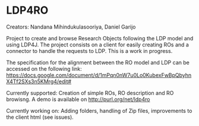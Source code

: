 LDP4RO
======
Creators: Nandana Mihindukulasooriya, Daniel Garijo

Project to create and browse Research Objects following the LDP model and using LDP4J.
The project consists on a client for easily creating ROs and a connector to handle the requests to LDP.
This is a work in progress.

The specification for the alignment between the RO model and LDP can be accessed on the following link: https://docs.google.com/document/d/1mPqn0nW7u0Lo0KubexFwBpQbyhnX4Tf2SXs3n5KMrg4/edit#

Currently supported: Creation of simple ROs, RO description and RO browisng. A demo is available on http://purl.org/net/ldp4ro

Currently working on: Adding folders, handling of Zip files, improvements to the client html (see issues).

